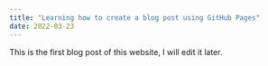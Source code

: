 ```yaml
---
title: "Learning how to create a blog post using GitHub Pages"
date: 2022-03-23
---
```


This is the first blog post of this website, I will edit it later.
